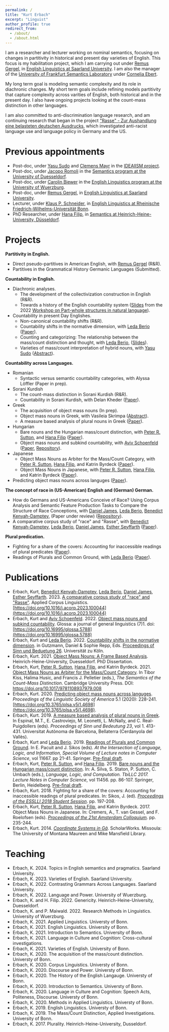 ```yaml
---
permalink: /
title: "Kurt Erbach"
excerpt: "Linguist"
author_profile: true
redirect_from: 
  - /about/
  - /about.html
---
```


I am a researcher and lecturer working on nominal semantics, focusing on changes in partitivity in historical and present day varieties of English. This focus is my habilitation project, which I am carrying out under [Remus Gergel](https://www.uni-saarland.de/lehrstuhl/gergel/facultystaff/englishlinguisticfaculty/prof-dr-remus-gergel.html), in [English Linguistics at Saarland University](https://www.uni-saarland.de/lehrstuhl/gergel.html). I am also the manager of the [University of Frankfurt Semantics Laboratory](https://osf.io/5974r/) under [Cornelia Ebert](https://user.uni-frankfurt.de/~coebert/).

My long term goal is modeling semantic complexity and its role in diachronic changes. My short term goals include refining models partitivity that capture complexity across varities of English, both historical and in the present day. I also have ongoing projects looking at the count-mass distinction in other languages. 

I am also committed to anti-discrimination language research, and am continuing research that began in the project ["Rasse" - Zur Aushandlung eine belasteten deutschen Ausdrucks](https://www.buergeruni.hhu.de/stabsstelle-buergeruniversitaet/foerderung/buergeruniversitaet-in-der-forschung/gefoerderte-projekte), which investigated anti-racist language use and language policy in Germany and the US. 

Previous appointments
======
* Post-doc, under [Yasu Sudo](https://www.ucl.ac.uk/~ucjtudo/) and [Clemens Mayr](https://www.uni-goettingen.de/de/clemens+steiner-mayr/569384.html) in the [IDEAlISM project](https://dynamicalternatives.wordpress.com/).
* Post-doc, under [Jacopo Romoli](https://www.isi.hhu.de/bereiche-des-institutes/semantik/romoli) in the [Semantics program at the University of Duesseldorf](https://www.isi.hhu.de/bereiche-des-institutes/semantik).
* Post-doc, under [Carolin Biewer](https://www.neuphil.uni-wuerzburg.de/en/anglistik/abteilungen/englische-sprachwissenschaft/team/biewer/) in the [English Linguistics program at the University of Wuerzburg](https://www.neuphil.uni-wuerzburg.de/en/anglistik/abteilungen/englische-sprachwissenschaft/startseite/). 
* Post-doc, under [Remus Gergel](https://www.uni-saarland.de/lehrstuhl/gergel/facultystaff/englishlinguisticfaculty/prof-dr-remus-gergel.html), in [English Linguistics at Saarland University](https://www.uni-saarland.de/lehrstuhl/gergel.html). 
* Lecturer, under [Klaus P. Schneider](https://www.applied-linguistics.uni-bonn.de/en/people/emeritus/schneider), in [English Linguistics at Rheinische Friedrich-Wilhelms-Universität Bonn](https://www.applied-linguistics.uni-bonn.de/en). 
* PhD Researcher, under [Hana Filip](https://user.phil.hhu.de/~filip/Publications.htm), in [Semantics at Heinrich-Heine-University, Düsseldorf](https://www.isi.hhu.de/). 

Projects
======
**Partitivity in English.**
* Direct pseudo-partitives in American English, with [Remus Gergel](https://www.uni-saarland.de/lehrstuhl/gergel/facultystaff/englishlinguisticfaculty/prof-dr-remus-gergel.html) (R&R).
* Partitives in the Grammatical History Germanic Languages (Submitted).

**Countability in English.**
* Diachronic analyses.
    * The development of the collectivization construction in English (R&R).
    * Towards a history of the English countability system ([Slides](https://www.google.com/url?q=https%3A%2F%2Fkerbach2.github.io%2Fpapers%2FErbach_2022_slides_Hist_Eng_countability_.pdf&sa=D&sntz=1&usg=AOvVaw1SgvVMJf5HSKYSlBdv8knb) from the 2022 [Workshop on Part-whole structures in natural language](https://sites.google.com/view/part-whole-workshop)).
* Countability in present Day Englishes.
    * Non-canonical countability shifts (R&R).
    * Countability shifts in the normative dimension, with [Leda Berio](https://ledaberio.github.io) ([Paper](https://kerbach2.github.io/erbach_berio_2021_countability_in_the_normative_dimension.pdf)).
    * Counting and categorizing: The relationship between the mass/count distinction and thought, with [Leda Berio](https://ledaberio.github.io), ([Slides](https://user.phil.hhu.de/~filip/Erbach.Berio.pdf)). 
    * Varieties of mass/count interpretation of hybrid nouns, with [Yasu Sudo](https://www.ucl.ac.uk/~ucjtudo/) ([Abstract](https://dgfs2023.uni-koeln.de/sites/dgfs2023/Booklet/DGfS2023_Cologne_ConferenceBooklet.pdf#page=136)).

**Countability across Languages.**   
* Romanian
    * Syntactic versus semantic countability categories, with Alyssa Löffler (Paper in prep).
* Sorani Kurdish
    * The count-mass distinction in Sorani Kurdish (R&R).
    * Countability in Sorani Kurdish, with Delan Kheder ([Paper](http://www.ijoks.com/tr/download/article-file/3389302)).
* Greek
    * The acquisition of object mass nouns (In prep).
    * Object mass nouns in Greek, with Vasileia Skrimpa ([Abstract](https://www.linguisticsociety.org/abstract/object-mass-nouns-greek)).
    * A measure based analysis of plural nouns in Greek ([Paper](https://semanticsarchive.net/Archive/Tg3ZGI2M/Erbach.pdf)).
* Hungarian
    * Bare nouns and the Hungarian mass/count distinction, with [Peter R. Sutton](http://peter-sutton.co.uk), and [Hana Filip](https://user.phil.hhu.de/~filip/) ([Paper](https://link.springer.com/chapter/10.1007/978-3-662-59565-7_5#citeas)).
    * Object mass nouns and subkind countability, with [Aviv Schoenfeld](https://avivschoenfeld.wordpress.com/) ([Paper](https://www.glossa-journal.org/article/id/5788/), [Repository](https://github.com/kerbach2/subkindcountability022022)).
* Japanese
    * Object Mass Nouns as Arbiter for the Mass/Count Category, with [Peter R. Sutton](http://peter-sutton.co.uk), [Hana Filip](https://user.phil.hhu.de/~filip/), and Katrin Byrdeck ([Paper](https://doi.org/10.1017/9781108937979.008)).
    * Object Mass Nouns in Japanese, with [Peter R. Sutton](http://peter-sutton.co.uk), [Hana Filip](https://user.phil.hhu.de/~filip/), and Katrin Byrdeck ([Paper](https://semanticsarchive.net/Archive/jZiM2FhZ/AC2017-Proceedings.pdf)).
* Predicting object mass nouns across languges ([Paper](http://journals.linguisticsociety.org/proceedings/index.php/PLSA/article/view/4698)).

**The concept of race in (US-American) English and (German) German.**
* How do Germans and US-Americans Conceive of Race? Using Corpus Analysis and Semantic Feature Production Tasks to Compare the Structure of Race Conceptions, with [Daniel James](https://philpeople.org/profiles/daniel-james-1), [Leda Berio](https://ledaberio.com/), [Benedict Kenyah-Damptey](https://www.philosophie.hhu.de/personal/philosophie-vi-philosophie-des-geistes-und-der-kognition/mitarbeiter/innen/benedict-kenyah-damptey),  (Paper under review) ([Repository](https://github.com/kerbach2/dasRwort)).
* A comparative corpus study of "race" and "Rasse", with [Benedict Kenyah-Damptey](https://www.philosophie.hhu.de/personal/philosophie-vi-philosophie-des-geistes-und-der-kognition/mitarbeiter/innen/benedict-kenyah-damptey), [Leda Berio](https://ledaberio.github.io), [Daniel James](https://philpeople.org/profiles/daniel-james-1), [Esther Seyffarth](https://user.phil.hhu.de/~seyffarth/index.html) ([Paper](https://www.sciencedirect.com/science/article/abs/pii/S2666799123000047?via%3Dihub)). 

**Plural predication.**
* Fighting for a share of the covers: Accounting for inaccessible readings of plural predicates ([Paper](http://esslli2018.folli.info/wp-content/uploads/Proceedings-of-the-ESSLLI-2018-Student-Session.pdf)).
* Readings of Plurals and Common Ground, with [Leda Berio](https://ledaberio.com/) ([Paper](https://link.springer.com/chapter/10.1007/978-3-662-59620-3_2)).


Publications
======
* Erbach, Kurt, [Benedict Kenyah-Damptey](https://www.philosophie.hhu.de/personal/philosophie-vi-philosophie-des-geistes-und-der-kognition/mitarbeiter/innen/benedict-kenyah-damptey), [Leda Berio](https://ledaberio.github.io), [Daniel James](https://philpeople.org/profiles/daniel-james-1), [Esther Seyffarth](https://user.phil.hhu.de/~seyffarth/index.html). 2023. [A comparative corpus study of "race" and "Rasse"](https://www.sciencedirect.com/science/article/abs/pii/S2666799123000047?via%3Dihub). Applied Corpus Linguistics. [https://doi.org/10.1016/j.acorp.2023.100044](https://doi.org/10.1016/j.acorp.2023.100044)
* Erbach, Kurt and [Aviv Schoenfeld](https://avivschoenfeld.wordpress.com/). 2022. [Object mass nouns and subkind countability](https://www.glossa-journal.org/article/id/5788/). Glossa: a journal of general linguistics (7)1. doi: [https://doi.org/10.16995/glossa.5788](https://doi.org/10.16995/glossa.5788)
* Erbach, Kurt and [Leda Berio](https://ledaberio.com/). 2022. [Countability shifts in the normative dimension](https://kerbach2.github.io/erbach_berio_2021_countability_in_the_normative_dimension.pdf). in Gutzmann, Daniel & Sophie Repp, Eds. [Proceedings of Sinn und Beduetung 26](https://ruhr-uni-bochum.sciebo.de/s/7mmqET55GSGUh46). Universität zu Köln.
* Erbach, Kurt. 2021. [Object Mass Nouns: A Frame Based Analysis](https://docserv.uni-duesseldorf.de/servlets/DerivateServlet/Derivate-59676/kurt%20erbach.thesis.pdf). Heinrich-Heine-University, Duesseldorf. PhD Dissertation.
* Erbach, Kurt, [Peter R. Sutton](http://peter-sutton.co.uk), [Hana Filip](https://user.phil.hhu.de/~filip/), and Katrin Byrdeck. 2021. [Object Mass Nouns as Arbiter for the Mass/Count Category](https://doi.org/10.1017/9781108937979.008). In Tibor Kiss, Halima Husic, and Francis J. Pelletier (eds.), *The Semantics of the Count-Mass Distinction*. Cambridge University Press. DOI: https://doi.org/10.1017/9781108937979.008
* Erbach, Kurt. 2020. [Predicting object mass nouns across languges](http://journals.linguisticsociety.org/proceedings/index.php/PLSA/article/view/4698). *Proceedings of the Linguistic Society of America* 5.1 (2020): 228-241. [https://doi.org/10.3765/plsa.v5i1.4698](https://doi.org/10.3765/plsa.v5i1.4698).
* Erbach, Kurt. 2019. [A measure based analysis of plural nouns in Greek](https://semanticsarchive.net/Archive/Tg3ZGI2M/Erbach.pdf). In Espinal, M.T., E. Castroviejo, M. Leonetti, L. McNally, and C. Real-Puigdollers (eds). *Proceedings of Sinn und Bedeutung 23*, vol 1. 413-431. Universitat Autònoma de Barcelona, Bellaterra (Cerdanyola del Vallès).
* Erbach, Kurt and [Leda Berio](https://ledaberio.com/). 2019. [Readings of Plurals and Common Ground](https://link.springer.com/chapter/10.1007/978-3-662-59620-3_2). In E. Pacuit and J. Sikos (eds). *At the Intersection of Language, Logic, and Information, Special Volume of Lecture notes in Computer Science*, vol 11667. pp 21-41. Springer. [Pre-final draft](https://kerbach2.github.io/papers/erbach_berio_2019_plurals_common_ground.pdf).
* Erbach, Kurt, [Peter R. Sutton](http://peter-sutton.co.uk), and [Hana Filip](https://user.phil.hhu.de/~filip/). 2019. [Bare nouns and the Hungarian mass/count distinction](https://link.springer.com/chapter/10.1007/978-3-662-59565-7_5#citeas). In: A. Silva, S. Staton, P. Sutton, C. Umbach (eds.), *Language, Logic, and Computation. TbiLLC 2017. Lecture Notes in Computer Science*, vol 11456. pp. 86-107. Springer, Berlin, Heidelberg. [Pre-final draft](https://kerbach2.github.io/papers/erbach_sutton_filip_2019_Hungarian.pdf).
* Erbach, Kurt. 2018. Fighting for a share of the covers: Accounting for inaccessible readings of plural predicates. In: Sikos, J. (ed). [*Proceedings of the ESSLLI 2018 Student Session*](http://esslli2018.folli.info/wp-content/uploads/Proceedings-of-the-ESSLLI-2018-Student-Session.pdf). pp. 197-208.
* Erbach, Kurt, [Peter R. Sutton](http://peter-sutton.co.uk), [Hana Filip](https://user.phil.hhu.de/~filip/), and Katrin Byrdeck. 2017. Object Mass Nouns in Japanese. In: Cremers, A., T. van Gessel, and F. Roelofsen (eds). [*Proceedings of the 21st Amsterdam Colloquium*](https://semanticsarchive.net/Archive/jZiM2FhZ/AC2017-Proceedings.pdf). pp. 235-244.
* Erbach, Kurt. 2014. [*Coordinate Systems in Gã*](https://scholarworks.umt.edu/etd/4289/). ScholarWorks. Missoula: The University of Montana Maureen and Mike Mansfield Library. 

Teaching
======

* Erbach, K. 2024. Topics in English semantics and pragmatics. Saarland University.
* Erbach, K. 2023. Varieties of English. Saarland University. 
* Erbach, K. 2022. Contrasting Grammars Across Languages. Saarland University.
* Erbach, K. 2022. Language and Power. University of Wuerzburg.
* Erbach, K. and H. Filip. 2022. Genericity. Heinrich-Heine-University, Duesseldorf.
* Erbach, K. and P. Maiwald. 2022. Research Methods in Linguistics. University of Wuerzburg.
* Erbach, K. 2021. Applied Linguistics. Universty of Bonn.
* Erbach, K. 2021. English Linguistics. University of Bonn.
* Erbach, K. 2021. Introduction to Semantics. University of Bonn.
* Erbach, K. 2021. Language in Culture and Cognition: Cross-cultural investigations.
* Erbach, K. 2021. Varieties of English. University of Bonn.
* Erbach, K. 2020. The acquisition of the mass/count distinction. Universty of Bonn.
* Erbach, K. 2020. Corpus Linguistics. Universty of Bonn.
* Erbach, K. 2020. Discourse and Power. Universty of Bonn.
* Erbach, K. 2020. The History of the English Langauge. Universty of Bonn.
* Erbach, K. 2020. Introduction to Semantics. Universty of Bonn.
* Erbach, K. 2020. Language in Culture and Cognition: Speech Acts, Politeness, Discourse. Universty of Bonn.
* Erbach, K. 2020. Methods in Applied Linguistics. Universty of Bonn.
* Erbach, K. 2019. English Linguistics. Universty of Bonn.
* Erbach, K. 2019. The Mass/Count Distinction, Applied Investigations. University of Bonn.
* Erbach, K. 2017. Plurality. Heinrich-Heine-University, Dusseldorf.
